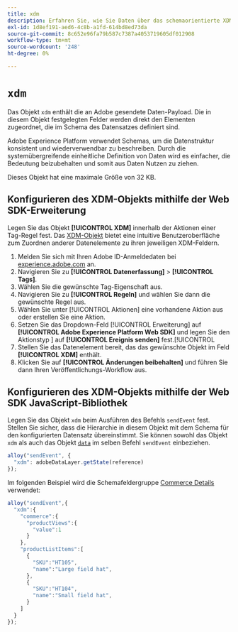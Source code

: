 ```yaml
---
title: xdm
description: Erfahren Sie, wie Sie Daten über das schemaorientierte XDM-Objekt an Adobe senden.
exl-id: 1d8ef191-aed6-4c8b-a1fd-614bd8ed73da
source-git-commit: 8c652e96fa79b587c7387a4053719605df012908
workflow-type: tm+mt
source-wordcount: '248'
ht-degree: 0%

---
```


# `xdm`

Das Objekt `xdm` enthält die an Adobe gesendete Daten-Payload. Die in diesem Objekt festgelegten Felder werden direkt den Elementen zugeordnet, die im Schema des Datensatzes definiert sind.

Adobe Experience Platform verwendet Schemas, um die Datenstruktur konsistent und wiederverwendbar zu beschreiben. Durch die systemübergreifende einheitliche Definition von Daten wird es einfacher, die Bedeutung beizubehalten und somit aus Daten Nutzen zu ziehen.

Dieses Objekt hat eine maximale Größe von 32 KB.

## Konfigurieren des XDM-Objekts mithilfe der Web SDK-Erweiterung

Legen Sie das Objekt **[!UICONTROL XDM]** innerhalb der Aktionen einer Tag-Regel fest. Das [XDM-Objekt](/help/tags/extensions/client/web-sdk/data-element-types.md#xdm-object) bietet eine intuitive Benutzeroberfläche zum Zuordnen anderer Datenelemente zu ihren jeweiligen XDM-Feldern.

1. Melden Sie sich mit Ihren Adobe ID-Anmeldedaten bei [experience.adobe.com](https://experience.adobe.com) an.
1. Navigieren Sie zu **[!UICONTROL Datenerfassung]** > **[!UICONTROL Tags]**.
1. Wählen Sie die gewünschte Tag-Eigenschaft aus.
1. Navigieren Sie zu **[!UICONTROL Regeln]** und wählen Sie dann die gewünschte Regel aus.
1. Wählen Sie unter [!UICONTROL Aktionen] eine vorhandene Aktion aus oder erstellen Sie eine Aktion.
1. Setzen Sie das Dropdown-Feld [!UICONTROL Erweiterung] auf **[!UICONTROL Adobe Experience Platform Web SDK]** und legen Sie den Aktionstyp ] auf **[!UICONTROL Ereignis senden]** fest.[!UICONTROL 
1. Stellen Sie das Datenelement bereit, das das gewünschte Objekt im Feld **[!UICONTROL XDM]** enthält.
1. Klicken Sie auf **[!UICONTROL Änderungen beibehalten]** und führen Sie dann Ihren Veröffentlichungs-Workflow aus.

## Konfigurieren des XDM-Objekts mithilfe der Web SDK JavaScript-Bibliothek

Legen Sie das Objekt `xdm` beim Ausführen des Befehls `sendEvent` fest. Stellen Sie sicher, dass die Hierarchie in diesem Objekt mit dem Schema für den konfigurierten Datensatz übereinstimmt. Sie können sowohl das Objekt `xdm` als auch das Objekt [`data`](data.md) im selben Befehl `sendEvent` einbeziehen.

```js
alloy("sendEvent", {
  "xdm": adobeDataLayer.getState(reference)
});
```

Im folgenden Beispiel wird die Schemafeldergruppe [Commerce Details ](/help/xdm/field-groups/event/commerce-details.md) verwendet:

```javascript
alloy("sendEvent",{
  "xdm":{
    "commerce":{
      "productViews":{
        "value":1
      }
    },
    "productListItems":[
      {
        "SKU":"HT105",
        "name":"Large field hat",
      },
      {
        "SKU":"HT104",
        "name":"Small field hat",
      }
    ]
  }
});
```
